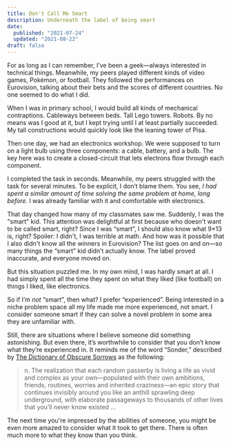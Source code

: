 ```yaml
---
title: Don't Call Me Smart
description: Underneath the label of being smart
date:
  published: "2021-07-24"
  updated: "2021-08-22"
draft: false
---
```


For as long as I can remember, I’ve been a geek—always interested in technical things. Meanwhile, my peers played different kinds of video games, Pokémon, or football. They followed the performances on Eurovision, talking about their bets and the scores of different countries. No one seemed to do what I did.

When I was in primary school, I would build all kinds of mechanical contraptions. Cableways between beds. Tall Lego towers. Robots. By no means was I good at it, but I kept trying until I at least partially succeeded. My tall constructions would quickly look like the leaning tower of Pisa.

Then one day, we had an electronics workshop. We were supposed to turn on a light bulb using three components: a cable, battery, and a bulb. The key here was to create a closed-circuit that lets electrons flow through each component.

I completed the task in seconds. Meanwhile, my peers struggled with the task for several minutes. To be explicit, I don’t blame them. You see, _I had spent a similar amount of time solving the same problem at home, long before._ I was already familiar with it and comfortable with electronics.

That day changed how many of my classmates saw me. Suddenly, I was the "smart" kid. This attention was delightful at first because who doesn't want to be called smart, right? Since I was “smart”, I should also know what 9×13 is, right? Spoiler: I didn't, I was terrible at math. And how was it possible that I also didn't know all the winners in Eurovision? The list goes on and on—so many things the “smart” kid didn’t actually know. The label proved inaccurate, and everyone moved on.

But this situation puzzled me. In my own mind, I was hardly smart at all. I had simply spent all the time they spent on what they liked (like football) on things I liked, like electronics.

So if I’m _not_ “smart”, then what? I prefer “experienced”. Being interested in a niche problem space all my life made me more experienced, not smart. I consider someone smart if they can solve a novel problem in some area they are unfamiliar with.

Still, there are situations where I believe someone did something astonishing. But even there, it’s worthwhile to consider that you don’t know what they’re experienced in. It reminds me of the word “Sonder,” described by [The Dictionary of Obscure Sorrows](https://www.dictionaryofobscuresorrows.com/) as the following:

> n. The realization that each random passerby is living a life as vivid and complex as your own—populated with their own ambitions, friends, routines, worries and inherited craziness—an epic story that continues invisibly around you like an anthill sprawling deep underground, with elaborate passageways to thousands of other lives that you’ll never know existed …

The next time you're impressed by the abilities of someone, you might be even more amazed to consider what it took to get there. There is often much more to what they know than you think.

